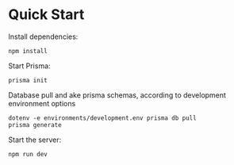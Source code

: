 # Quick Start
Install dependencies:

```
npm install
```

Start Prisma:

```
prisma init
```
Database pull and ake prisma schemas, according to development environment options

```
dotenv -e environments/development.env prisma db pull
prisma generate
```

Start the server:

```
npm run dev
````
